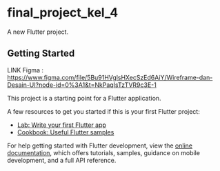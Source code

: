 # final_project_kel_4

A new Flutter project.

## Getting Started

LINK Figma : https://www.figma.com/file/5Bu91HVglsHXecSzEd6AiY/Wireframe-dan-Desain-UI?node-id=0%3A1&t=NkPaqIsTzTVR9c3E-1

This project is a starting point for a Flutter application.

A few resources to get you started if this is your first Flutter project:

- [Lab: Write your first Flutter app](https://docs.flutter.dev/get-started/codelab)
- [Cookbook: Useful Flutter samples](https://docs.flutter.dev/cookbook)

For help getting started with Flutter development, view the
[online documentation](https://docs.flutter.dev/), which offers tutorials,
samples, guidance on mobile development, and a full API reference.
